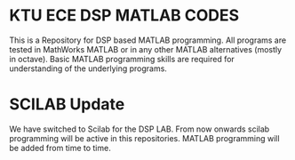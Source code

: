 # KTU ECE DSP MATLAB CODES
This is a Repository for DSP based MATLAB programming. All programs are tested in MathWorks MATLAB or in any other MATLAB alternatives (mostly in octave).
Basic MATLAB programming skills are required for understanding of the underlying programs. 
# SCILAB Update
We have switched to Scilab for the DSP LAB. From now onwards scilab programming will be active in this repositories. MATLAB programming will be added from time to time.
